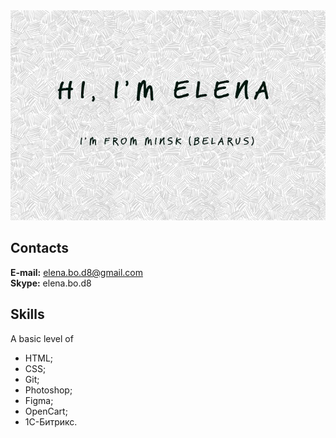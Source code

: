 <img src="./фон.jpg">

## Contacts
**E-mail:** elena.bo.d8@gmail.com  
**Skype:** elena.bo.d8  
## Skills
A basic level of

* HTML;
* CSS;
* Git;
* Photoshop;
* Figma;
* OpenCart;
* 1С-Битрикс.
<!---
el-mouse/el-mouse is a ✨ special ✨ repository because its `README.md` (this file) appears on your GitHub profile.
You can click the Preview link to take a look at your changes.
--->
